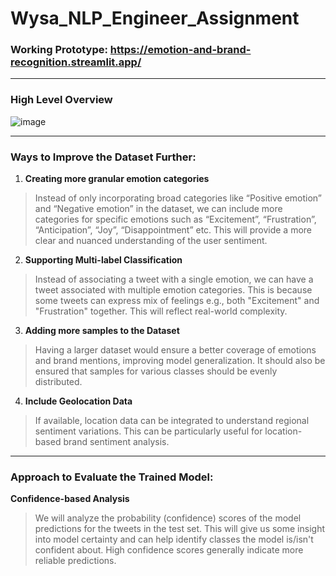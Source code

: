 # Wysa_NLP_Engineer_Assignment

### Working Prototype: https://emotion-and-brand-recognition.streamlit.app/

---
### High Level Overview 
![image](https://github.com/user-attachments/assets/1abfeef8-d0fd-4481-b99e-3084f09141bf)


---
### Ways to Improve the Dataset Further:
1. **Creating more granular emotion categories**
> Instead of only incorporating broad categories like “Positive emotion” and “Negative emotion” in the dataset, we can include more categories for specific emotions such as “Excitement”, “Frustration”, “Anticipation”, “Joy”, “Disappointment” etc. This will provide a more clear and nuanced understanding of the user sentiment.

2. **Supporting Multi-label Classification**
> Instead of associating a tweet with a single emotion, we can have a tweet associated with multiple emotion categories. This is because some tweets can express mix of feelings e.g., both "Excitement" and "Frustration" together. This will reflect real-world complexity.

3. **Adding more samples to the Dataset**
> Having a larger dataset would ensure a better coverage of emotions and brand mentions, improving model generalization. It should also be ensured that samples for various classes should be evenly distributed.

4. **Include Geolocation Data**
> If available, location data can be integrated to understand regional sentiment variations. This can be particularly useful for location-based brand sentiment analysis.

---
### Approach to Evaluate the Trained Model:
**Confidence-based Analysis**
> We will analyze the probability (confidence) scores of the model predictions for the tweets in the test set. This will give us some insight into model certainty and can help identify classes the model is/isn't confident about. High confidence scores generally indicate more reliable predictions.
